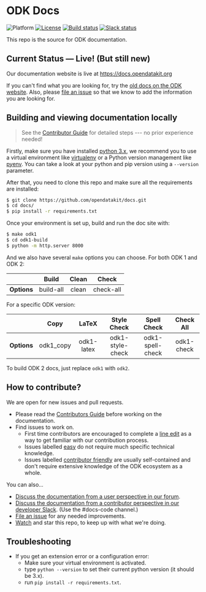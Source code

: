 # ODK Docs

![Platform](https://img.shields.io/badge/platform-Sphinx-blue.svg) [![License](https://img.shields.io/badge/license-CC%20BY%204.0-blue.svg)](https://creativecommons.org/licenses/by/4.0/) [![Build status](https://circleci.com/gh/opendatakit/docs.svg?style=shield&circle-token=:circle-token)](https://circleci.com/gh/opendatakit/docs/) [![Slack status](http://slack.opendatakit.org/badge.svg)](http://slack.opendatakit.org/)

This repo is the source for ODK documentation.

## Current Status — Live! (But still new)

Our documentation website is live at https://docs.opendatakit.org

If you can't find what you are looking for, try the [old docs on the ODK website](https://opendatakit.org/). Also, please [file an issue](https://github.com/opendatakit/docs/issues) so that we know to add the information you are looking for.

## Building and viewing documentation locally

> See the [Contributor Guide](http://docs.opendatakit.org/contributing) for detailed steps --- no prior experience needed!

Firstly, make sure you have installed [python 3.x](https://www.python.org/downloads/), we recommend you to use a virtual environment like [virtualenv](https://virtualenv.pypa.io/en/stable/) or a Python version management like [pyenv](https://github.com/pyenv/pyenv). You can take a look at your python and pip version using a  `--version` parameter.

After that, you need to clone this repo and make sure all the requirements are installed:
```bash
$ git clone https://github.com/opendatakit/docs.git
$ cd docs/
$ pip install -r requirements.txt
```
Once your environment is set up, build and run the doc site with:
```bash
$ make odk1
$ cd odk1-build
$ python -m http.server 8000
```

And we also have several `make` options you can choose.
For both ODK 1 and ODK 2:

|          |    Build     |     Clean     |     Check     |
| -------- | :---------: | :-----------: | :-----------------: |
| **Options** | build-all |  clean |  check-all |

For a specific ODK version:

|          |    Copy     |     LaTeX     |     Style Check     |    Spell Check     |    Check All   |
| -------- | :---------: | :-----------: | :-----------------: | :----------------: | :----------------: |
| **Options** | odk1_copy |  odk1-latex |  odk1-style-check | odk1-spell-check |    odk1-check     |

To build ODK 2 docs, just replace `odk1` with `odk2`. 


## How to contribute?

We are open for new issues and pull requests.

 - Please read the [Contributors Guide](http://docs.opendatakit.org/contributing) before working on the documentation.
 - Find issues to work on.
    - First time contributors are encouraged to complete a [line edit](https://github.com/opendatakit/docs/issues/96) as a way to get familiar with our contribution process.
	- Issues labelled [easy](https://github.com/opendatakit/docs/labels/easy) do not require much specific technical knowledge.
	- Issues labelled [contributor friendly](https://github.com/opendatakit/docs/labels/contributor%20friendly) are usually self-contained and don't require extensive knowledge of the ODK ecosystem as a whole.
	
You can also...

 - [Discuss the documentation from a user perspective in our forum](https://forum.opendatakit.org/c/development/documentation).
 - [Discuss the documentation from a contributor perspective in our developer Slack](slack.opendatakit.org). (Use the #docs-code channel.)
 - [File an issue](https://github.com/opendatakit/docs/issues) for any needed improvements.
 - [Watch](https://github.com/opendatakit/docs/subscription) and star this repo, to keep up with what we're doing.

## Troubleshooting
- If you get an extension error or a configuration error:
  - Make sure your virtual environment is activated.
  - type `python --version` to set their current python version (it should be 3.x).
  - run `pip install -r requirements.txt`.


